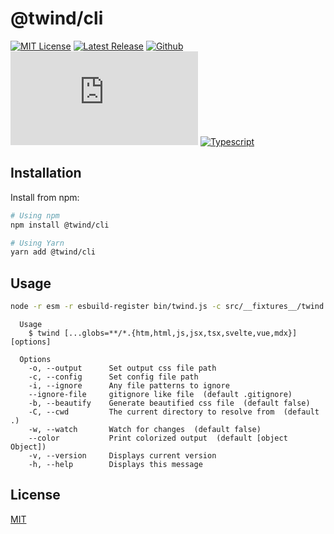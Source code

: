 # @twind/cli

[![MIT License](https://flat.badgen.net/github/license/tw-in-js/twind-cli)](https://github.com/tw-in-js/twind-cli/blob/main/LICENSE)
[![Latest Release](https://flat.badgen.net/npm/v/@twind/cli?icon=npm&label&cache=10800&color=blue)](https://www.npmjs.com/package/@twind/cli)
[![Github](https://flat.badgen.net/badge/icon/tw-in-js%2Ftwind-cli?icon=github&label)](https://github.com/tw-in-js/twind-cli)
[![Module Size](https://flat.badgen.net/badgesize/brotli/https:/unpkg.com/@twind/cli/cli.js?icon=jsdelivr&label&color=blue&cache=10800)](https://unpkg.com/@twind/cli/cli.js 'brotli module size')
[![Typescript](https://flat.badgen.net/badge/icon/included?icon=typescript&label)](https://unpkg.com/browse/@twind/cli/cli.d.ts)

## Installation

Install from npm:

```sh
# Using npm
npm install @twind/cli

# Using Yarn
yarn add @twind/cli
```

## Usage

```bash
node -r esm -r esbuild-register bin/twind.js -c src/__fixtures__/twind.config.js -o build/tailwind.css -w -b
```

```
  Usage
    $ twind [...globs=**/*.{htm,html,js,jsx,tsx,svelte,vue,mdx}] [options]

  Options
    -o, --output      Set output css file path
    -c, --config      Set config file path
    -i, --ignore      Any file patterns to ignore
    --ignore-file     gitignore like file  (default .gitignore)
    -b, --beautify    Generate beautified css file  (default false)
    -C, --cwd         The current directory to resolve from  (default .)
    -w, --watch       Watch for changes  (default false)
    --color           Print colorized output  (default [object Object])
    -v, --version     Displays current version
    -h, --help        Displays this message
```

## License

[MIT](https://github.com/tw-in-js/content/blob/main/LICENSE)

